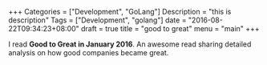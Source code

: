 +++
Categories = ["Development", "GoLang"]
Description = "this is description"
Tags = ["Development", "golang"]
date = "2016-08-22T09:34:23+08:00"
draft = true
title = "good to great"
menu = "main"
+++

I read **Good to Great in January 2016**. An awesome read sharing detailed analysis on how good companies became great.
